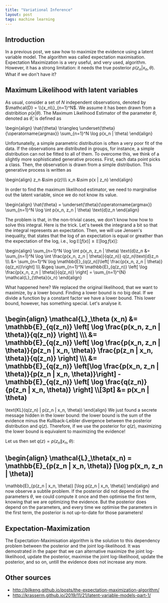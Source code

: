 ```yaml
---
title: "Variational Inference"
layout: post
tags: machine learning
---
```


Introduction
------------

In a previous post, we saw how to maximize the evidence using a latent variable model. The algorithm was called expectation maximisation. Expectation Maximization is a very useful, and very used, algorithm. However, it has a strong limitation: it needs the true posterior $p(z_n | x_n, \theta)$. 
What if we don't have it?



Maximum Likelihood with latent variables
----------------------------------------

As usual, consider a set of $N$ independent observations, denoted by $\mathcal{D} = \\{x_n\\}_{n=1}^N$. 
We assume it has been drawn from a distribition $p(x | \theta)$. The Maximum Likelihood Estimator of the parameter $\theta$, denoted as $\hat{\theta}$, is defined as

\begin{align}
\hat{\theta} \triangleq 
\underset{\theta}{\operatorname{argmax}}
\sum_{n=1}^N \log p(x_n | \theta)
\end{align} 

Unfortunatelly, a simple parametric distribution is often a very poor fit of the data. If the observations are distributed in groups, for instance, a simple distribution can not be fitted to all of them. To overcome this, we think of a slightly more sophisticated generative process. First, each data point picks a class. Then, the observation is drawn from a simple distribution. This generative process is written as

\begin{align}
z_n &\sim p(z)\\\\\\
x_n &\sim p(x | z_n)
\end{align}

In order to find the maximum likelihood estimator, we need to marginalise out the latent variable, since we do not know its value.

\begin{align}
\hat{\theta} = 
\underset{\theta}{\operatorname{argmax}}
\sum_{n=1}^N \log \int p(x_n, z_n | \theta) \text{d}z_n
\end{align} 

The problem is that, in the non-trivial cases, we don't know how how to solve this integral. Here is the trick. Let's tweek the integrand a bit so that the integral represents an expectation. Then, we will use Jensen's inequality, that states that the log of an expectation is equal or greather than the expectation of the log, i.e., $\log \mathbb{E}[f(x)] \geq  \mathbb{E}[\log f(x)]$:

\begin{align}
\sum_{n=1}^N \log \int p(x_n, z_n | \theta) \text{d}z_n
&=
\sum_{n=1}^N \log \int \frac{p(x_n, z_n | \theta)}{q(z_n)} q(z_n)\text{d}z_n
\\\\\\
&=
\sum_{n=1}^N \log \mathbb{E}_{q(z_n)}\left[ \frac{p(x_n, z_n | \theta)}{q(z_n)}\right]
\\\\\\
&\geq
\sum\_{n=1}^N
\mathbb{E}\_{q(z_n)}
\left[ 
    \log \frac{p(x_n, z_n | \theta)}{q(z_n)}
\right] = \sum\_{n=1}^{N} \mathcal{L}\_{\theta}(x_n)
\end{align}

What happened here? We replaced the original likelihood, that we want to maximize, by a lower bound. Finding a lower bound is no big deal. If we divide a function by a constant factor we have a lower bound. This lower bound, however, has something special. Let's analyse it. 

\begin{align}
\mathcal{L}_\theta (x_n) 
&= 
\mathbb{E}\_{q(z_n)}
\left[ 
    \log \frac{p(x_n, z_n | \theta)}{q(z_n)}
\right]
\\\\\\
&=
\mathbb{E}\_{q(z_n)}
\left[ 
    \log 
    \frac{p(x_n, z_n | \theta)}{p(z_n | x_n, \theta)}
    \frac{p(z_n | x_n, \theta)}{q(z_n)}
\right]
\\\\\\
&=
\mathbb{E}\_{q(z_n)}
\left[\log \frac{p(x_n, z_n | \theta)}{p(z_n | x_n, \theta)}\right]
\-
\mathbb{E}\_{q(z_n)}
\left[
\log \frac{q(z_n)}{p(z_n | x_n, \theta)}
\right]
\\\\\[3pt]
&=
p(x_n | \theta)
-
\text{KL}(q(z_n) | p(z_n | x_n, \theta))
\end{align}
We just found a secrete message hidden in the lower bound: the lower bound is the sum of the evidence minus the Kullback-Leibler divergence between the posterior distribution and $q(z)$. Therefore, if we use the posterior for $q(z)$, maximizing the lower bound is equivalent to maximizing the evidence!

Let us then set $q(z)=p(z_n \| x_n, \theta)$:

\begin{align}
\mathcal{L}_\theta(x_n) = 
\mathbb{E}\_{p(z_n | x_n, \theta)}
[\log p(x_n, z_n | \theta)]
-
\mathbb{E}\_{p(z_n | x_n, \theta)}
[\log p(z_n | x_n, \theta)]
\end{align}
and now observe a subtile problem. If the posterior did not depend on the parameters $\theta$, we could compute it once and then optimise the first term, knowing that we are optimizing the evidence. But the posterior does depend on the parameters, and every time we optimise the parameters in the first term, the posterior is not up-to-date for those parameters!

Expectation-Maximization
------------------------
The Expectation-Maximisation algorithm is the solution to this dependency problem between the posterior and the joint log-likelihood. It was demostrated in the paper that we can alternative maximize the joint log-likelihood, update the posterior, maximise the joint log-likelihood, update the posterior, and so on, untill the evidence does not increase any more.

Other sources
--------------

* http://bjlkeng.github.io/posts/the-expectation-maximization-algorithm/
* http://krasserm.github.io/2019/11/21/latent-variable-models-part-1/